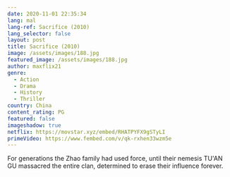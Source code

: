 ```yaml
---
date: 2020-11-01 22:35:34
lang: mal
lang-ref: Sacrifice (2010)
lang_selector: false
layout: post
title: Sacrifice (2010)
image: /assets/images/188.jpg
featured_image: /assets/images/188.jpg
author: maxflix21
genre:
  - Action
  - Drama
  - History
  - Thriller
country: China
content_rating: PG
featured: false
imageshadow: true
netflix: https://movstar.xyz/embed/RHATPYFX9gSTyLI
primeVideo: https://www.fembed.com/v/qk-rxhen33wzm5e
---
```

For generations the Zhao family had used force, until their nemesis TU'AN GU massacred the entire clan, determined to erase their influence forever.